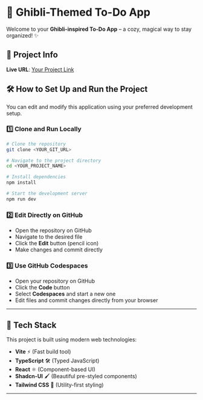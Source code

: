 # 🌿 Ghibli-Themed To-Do App

Welcome to your **Ghibli-inspired To-Do App** – a cozy, magical way to stay organized! ✨

## 📌 Project Info  
**Live URL**: [Your Project Link](https://draggle-todo-folio.vercel.app/ )  

## 🛠 How to Set Up and Run the Project

You can edit and modify this application using your preferred development setup.  

### **1️⃣ Clone and Run Locally**  
```sh
# Clone the repository  
git clone <YOUR_GIT_URL>  

# Navigate to the project directory  
cd <YOUR_PROJECT_NAME>  

# Install dependencies  
npm install  

# Start the development server  
npm run dev  
```

### **2️⃣ Edit Directly on GitHub**  
- Open the repository on GitHub  
- Navigate to the desired file  
- Click the **Edit** button (pencil icon)  
- Make changes and commit directly  

### **3️⃣ Use GitHub Codespaces**  
- Open your repository on GitHub  
- Click the **Code** button  
- Select **Codespaces** and start a new one  
- Edit files and commit changes directly from your browser  

---

## 🚀 Tech Stack  
This project is built using modern web technologies:  

- **Vite** ⚡ (Fast build tool)  
- **TypeScript** 🛠 (Typed JavaScript)  
- **React** ⚛️ (Component-based UI)  
- **Shadcn-UI** 🖌 (Beautiful pre-styled components)  
- **Tailwind CSS** 🎨 (Utility-first styling)  

---



